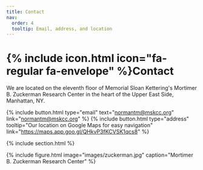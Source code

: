 ```yaml
---
title: Contact
nav:
  order: 4
  tooltip: Email, address, and location
---
```


# {% include icon.html icon="fa-regular fa-envelope" %}Contact

We are located on the eleventh floor of Memorial Sloan Kettering's Mortimer B. Zuckerman Research Center in the heart of the Upper East Side, Manhattan, NY. 

{%
  include button.html
  type="email"
  text="normantm@mskcc.org"
  link="normantm@mskcc.org"
%}
{%
  include button.html
  type="address"
  tooltip="Our location on Google Maps for easy navigation"
  link="https://maps.app.goo.gl/QHkvP3fKCVSK1qcs8"
%}

{% include section.html %}

{%
  include figure.html
  image="images/zuckerman.jpg"
  caption="Mortimer B. Zuckerman Research Center"
%}
